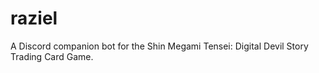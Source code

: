 # raziel
 A Discord companion bot for the Shin Megami Tensei: Digital Devil Story Trading Card Game.
